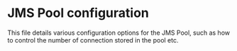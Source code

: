 # JMS Pool configuration

This file details various configuration options for the JMS Pool, such as how to control the number of connection stored in the pool etc.



